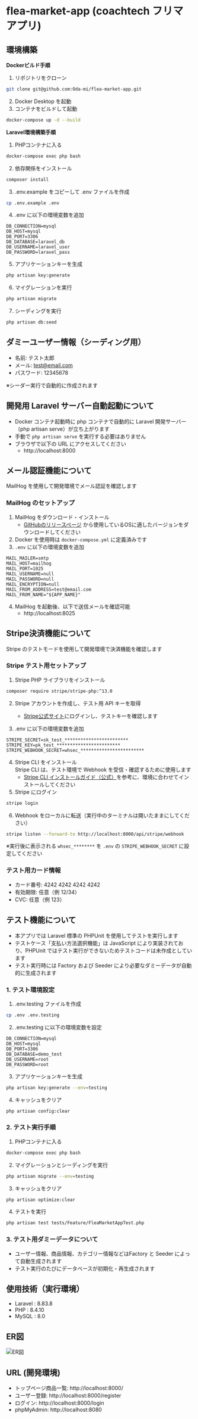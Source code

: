 # flea-market-app (coachtech フリマアプリ)

## 環境構築


**Dockerビルド手順**

1. リポジトリをクローン
``` bash
git clone git@github.com:Oda-mi/flea-market-app.git
```
2. Docker Desktop を起動
3. コンテナをビルドして起動
``` bash
docker-compose up -d --build
```


**Laravel環境構築手順**

1. PHPコンテナに入る
``` bash
docker-compose exec php bash
```
2. 依存関係をインストール
``` bash
composer install
```
3. .env.example をコピーして .env ファイルを作成
``` bash
cp .env.example .env
```
4. .env に以下の環境変数を追加
```text
DB_CONNECTION=mysql
DB_HOST=mysql
DB_PORT=3306
DB_DATABASE=laravel_db
DB_USERNAME=laravel_user
DB_PASSWORD=laravel_pass
```
5. アプリケーションキーを生成
``` bash
php artisan key:generate
```
6. マイグレーションを実行
```bash
php artisan migrate
```
7. シーディングを実行
```bash
php artisan db:seed
```

## ダミーユーザー情報（シーディング用）

- 名前: テスト太郎
- メール: test@email.com
- パスワード: 12345678

※シーダー実行で自動的に作成されます



## 開発用 Laravel サーバー自動起動について
- Docker コンテナ起動時に php コンテナで自動的に Laravel 開発サーバー（php artisan serve）が立ち上がります
- 手動で `php artisan serve` を実行する必要はありません
- ブラウザで以下の URL にアクセスしてください
  - http://localhost:8000


## メール認証機能について
MailHog を使用して開発環境でメール認証を確認します

### MailHog のセットアップ
1. MailHog をダウンロード・インストール
   - [GitHubのリリースページ](https://github.com/mailhog/MailHog/releases/v1.0.0) から使用しているOSに適したバージョンをダウンロードしてください
2. Docker を使用時は `docker-compose.yml` に定義済みです
3. `.env` に以下の環境変数を追加
```env
MAIL_MAILER=smtp
MAIL_HOST=mailhog
MAIL_PORT=1025
MAIL_USERNAME=null
MAIL_PASSWORD=null
MAIL_ENCRYPTION=null
MAIL_FROM_ADDRESS=test@email.com
MAIL_FROM_NAME="${APP_NAME}"
```
4. MailHog を起動後、以下で送信メールを確認可能
   - http://localhost:8025


## Stripe決済機能について
Stripe のテストモードを使用して開発環境で決済機能を確認します

### Stripe テスト用セットアップ

1. Stripe PHP ライブラリをインストール
```bash
composer require stripe/stripe-php:^13.0
```

2. Stripe アカウントを作成し、テスト用 API キーを取得
   - [Stripe公式サイト](https://dashboard.stripe.com/test/apikeys)にログインし、テストキーを確認します

3. .env に以下の環境変数を追加
```text
STRIPE_SECRET=sk_test_************************
STRIPE_KEY=pk_test_************************
STRIPE_WEBHOOK_SECRET=whsec_************************
```

4. Stripe CLI をインストール  
  Stripe CLI は、テスト環境で Webhook を受信・確認するために使用します
   -  [Stripe CLI インストールガイド（公式）](https://stripe.com/docs/stripe-cli)を参考に、環境に合わせてインストールしてください
5. Stripe にログイン
```bash
stripe login
```
6. Webhook をローカルに転送（実行中のターミナルは開いたままにしてください）
```bash
stripe listen --forward-to http://localhost:8000/api/stripe/webhook
```
※実行後に表示される `whsec_********` を `.env` の `STRIPE_WEBHOOK_SECRET` に設定してください


### テスト用カード情報
- カード番号: 4242 4242 4242 4242
- 有効期限: 任意（例 12/34）
- CVC: 任意（例 123）


## テスト機能について

- 本アプリでは Laravel 標準の PHPUnit を使用してテストを実行します
- テストケース「支払い方法選択機能」は JavaScript により実装されており、PHPUnit ではテスト実行ができないためテストコードは未作成としています
- テスト実行時には Factory および Seeder により必要なダミーデータが自動的に生成されます


### 1. テスト環境設定

1. .env.testing ファイルを作成
```bash
cp .env .env.testing
```

2. .env.testing に以下の環境変数を設定
```text
DB_CONNECTION=mysql
DB_HOST=mysql
DB_PORT=3306
DB_DATABASE=demo_test
DB_USERNAME=root
DB_PASSWORD=root
```

3. アプリケーションキーを生成
```bash
php artisan key:generate --env=testing
```
4. キャッシュをクリア
```bash
php artisan config:clear
```


### 2. テスト実行手順
1. PHPコンテナに入る
```bash
docker-compose exec php bash
```
2. マイグレーションとシーディングを実行
```bash
php artisan migrate --env=testing
```
3. キャッシュをクリア
```bash
php artisan optimize:clear
```
4. テストを実行
```bash
php artisan test tests/Feature/FleaMarketAppTest.php
```



### 3. テスト用ダミーデータについて
- ユーザー情報、商品情報、カテゴリー情報などはFactory と Seeder によって自動生成されます
- テスト実行のたびにデータベースが初期化・再生成されます




## 使用技術（実行環境）
- Laravel : 8.83.8
- PHP : 8.4.10
- MySQL : 8.0


## ER図
![ER図](FurimaApp_ER.png)


## URL (開発環境)
- トップページ商品一覧: http://localhost:8000/
- ユーザー登録: http://localhost:8000/register
- ログイン: http://localhost:8000/login
- phpMyAdmin: http://localhost:8080




